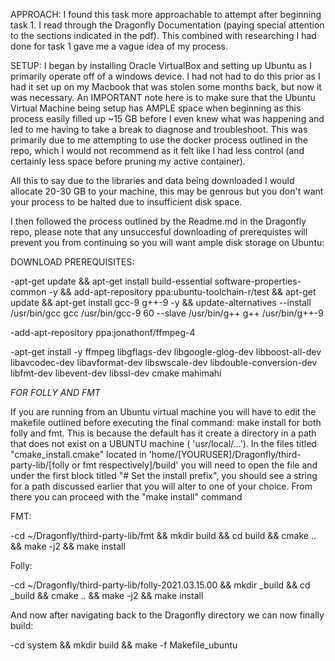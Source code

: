 APPROACH:
I found this task more approachable to attempt after beginning task 1. I read through the Dragonfly Documentation (paying special attention to the
sections indicated in the pdf). This combined with researching I had done for task 1 gave me a vague idea of my process.



SETUP:
I began by installing Oracle VirtualBox and setting up Ubuntu as I primarily operate off of a windows device.
I had not had to do this prior as I had it set up on my Macbook that was stolen some months back, but now it was necessary.
An IMPORTANT note here is to make sure that the Ubuntu Virtual Machine being setup has AMPLE space when beginning as this process
easily filled up ~15 GB before I even knew what was happening and led to me having to take a break to diagnose and troubleshoot.
This was primarily due to me attempting to use the docker process outlined in the repo, which I would not recommend as it felt like
I had less control (and certainly less space before pruning my active container).


All this to say due to the libraries and data being downloaded I would allocate 20-30 GB to your machine, this may be genrous but
you don't want your process to be halted due to insufficient disk space.


I then followed the process outlined by the Readme.md in the Dragonfly repo, please note that any unsuccesful downloading of prerequistes will
prevent you from continuing so you will want ample disk storage on Ubuntu:



DOWNLOAD PREREQUISITES:


-apt-get update  && apt-get install build-essential software-properties-common -y  && add-apt-repository ppa:ubuntu-toolchain-r/test && apt-get update  && apt-get install gcc-9 g++-9 -y  && update-alternatives --install /usr/bin/gcc gcc /usr/bin/gcc-9 60 --slave /usr/bin/g++ g++ /usr/bin/g++-9


-add-apt-repository ppa:jonathonf/ffmpeg-4


-apt-get install -y  ffmpeg  libgflags-dev libgoogle-glog-dev libboost-all-dev libavcodec-dev libavformat-dev libswscale-dev libdouble-conversion-dev libfmt-dev libevent-dev libssl-dev cmake  mahimahi


*FOR FOLLY AND FMT*


If you are running from an Ubuntu virtual machine you will have to edit the makefile outlined before executing the final command: make install
for both folly and fmt.
This is because the default has it create a directory in a path that does not exist on a UBUNTU machine ( 'usr/local/...').
In the files titled "cmake_install.cmake" located in 'home/[YOURUSER]/Dragonfly/third-party-lib/[folly or fmt respectively]/build' you will need
to open the file and under the first block titled "# Set the install prefix", you should see a string for a path discussed earlier that
you will alter to one of your choice. From there you can proceed with the "make install" command


FMT:

-cd ~/Dragonfly/third-party-lib/fmt && mkdir build && cd build && cmake .. && make -j2 && make install


Folly:

-cd ~/Dragonfly/third-party-lib/folly-2021.03.15.00 && mkdir _build && cd _build && cmake .. && make -j2 && make install


And now after navigating back to the Dragonfly directory we can now finally build:

-cd system && mkdir build && make -f Makefile_ubuntu



